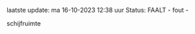 laatste update: 
ma 16-10-2023 12:38   uur 
Status: FAALT - fout - 
<div class="service R">schijfruimte</div>